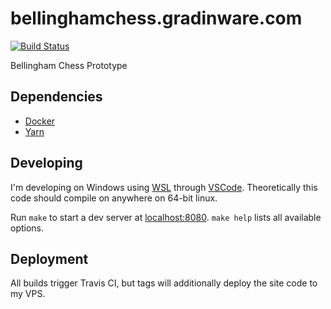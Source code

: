 # bellinghamchess.gradinware.com

[![Build Status](https://travis-ci.com/bgradin/bellinghamchess.svg?branch=master)](https://travis-ci.com/bgradin/bellinghamchess)

Bellingham Chess Prototype

## Dependencies

- [Docker](https://www.docker.com/)
- [Yarn](https://yarnpkg.com/)

## Developing

I'm developing on Windows using [WSL](https://docs.microsoft.com/en-us/windows/wsl/about) through [VSCode](https://code.visualstudio.com/). Theoretically this code should compile on anywhere on 64-bit linux.

Run `make` to start a dev server at [localhost:8080](http://localhost:8080). `make help` lists all available options.

## Deployment

All builds trigger Travis CI, but tags will additionally deploy the site code to my VPS.
